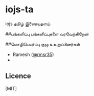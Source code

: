 # iojs-ta
iojs தமிழ் இணையதளம்

##பங்களிப்பு
  பங்களிப்புகளை வரவேற்கிறேன்

##மொழிபெயர்ப்பு குழு உஉறுப்பினர்கள்
 - Ramesh ([@rmsr35](https://twitter.com/rmsr35))
 - 
 
## Licence
[MIT]
